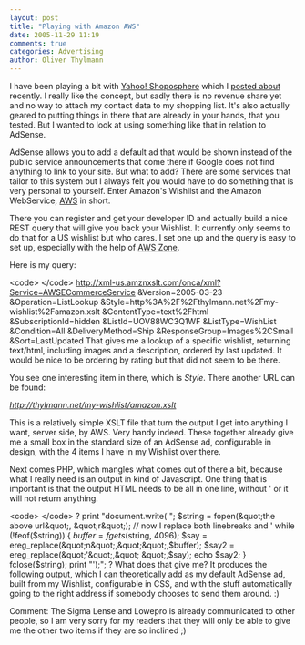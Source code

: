 ```yaml
---
layout: post
title: "Playing with Amazon AWS"
date: 2005-11-29 11:19
comments: true
categories: Advertising
author: Oliver Thylmann
---
```








I have been playing a bit with [Yahoo! Shoposphere](http://shopping.yahoo.com/shoposphere/) which I [posted about](http://blog.thylmann.net/2005/11/yahoo_shoposphe.html) recently. I really like the concept, but sadly there is no revenue share yet and no way to attach my contact data to my shopping list. It's also actually geared to putting things in there that are already in your hands, that you tested. But I wanted to look at using something like that in relation to AdSense.

AdSense allows you to add a default ad that would be shown instead of the public service announcements that come there if Google does not find anything to link to your site. But what to add? There are some services that tailor to this system but I always felt you would have to do something that is very personal to yourself. Enter Amazon's Wishlist and the Amazon WebService, [AWS](http://www.amazon.com/gp/aws/landing.html) in short.

There you can register and get your developer ID and actually build a nice REST query that will give you back your Wishlist. It currently only seems to do that for a US wishlist but who cares. I set one up and the query is easy to set up, especially with the help of [AWS Zone](http://www.awszone.com/).

Here is my query:

&lt;code&gt; &lt;/code&gt;
http://xml-us.amznxslt.com/onca/xml?Service=AWSECommerceService
&amp;Version=2005-03-23
&amp;Operation=ListLookup
&amp;Style=http%3A%2F%2Fthylmann.net%2Fmy-wishlist%2Famazon.xslt
&amp;ContentType=text%2Fhtml
&amp;SubscriptionId=hidden
&amp;ListId=UOV88WC3Q1WF
&amp;ListType=WishList
&amp;Condition=All
&amp;DeliveryMethod=Ship
&amp;ResponseGroup=Images%2CSmall
&amp;Sort=LastUpdated
That gives me a lookup of a specific wishlist, returning text/html, including images and a description, ordered by last updated. It would be nice to be ordering by rating but that did not seem to be there.

You see one interesting item in there, which is *Style*. There another URL can be found:

*http://thylmann.net/my-wishlist/amazon.xslt*

This is a relatively simple XSLT file that turn the output I get into anything I want, server side, by AWS. Very handy indeed. These together already give me a small box in the standard size of an AdSense ad, configurable in design, with the 4 items I have in my Wishlist over there.

Next comes PHP, which mangles what comes out of there a bit, because what I really need is an output in kind of Javascript. One thing that is important is that the output HTML needs to be all in one line, without ' or it will not return anything.

&lt;code&gt; &lt;/code&gt;
? print &quot;document.write('&quot;;
$string = fopen(&quot;the above url&quot;, &quot;r&quot;);
// now I replace both linebreaks and '
while (!feof($string)) {
$buffer = fgets($string, 4096);
$say = ereg_replace(&quot;n&quot;,&quot;&quot;,$buffer);
$say2 = ereg_replace(&quot;'&quot;,&quot; &quot;,$say);
echo $say2;
}
fclose($string);
print &quot;');&quot;;
?
What does that give me? It produces the following output, which I can theoretically add as my default AdSense ad, built from my Wishlist, configurable in CSS, and with the stuff automatically going to the right address if somebody chooses to send them around. :)

Comment: The Sigma Lense and Lowepro is already communicated to other people, so I am very sorry for my readers that they will only be able to give me the other two items if they are so inclined ;)







